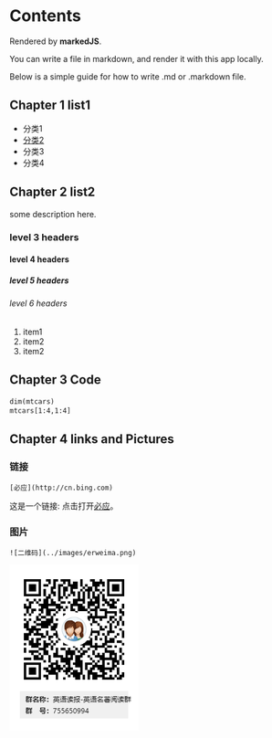 # Contents

Rendered by **markedJS**.

You can write a file in markdown, and render it with this app locally.

Below is a simple guide for how to write .md or .markdown file.


## Chapter 1 list1

- 分类1
- [分类2](?file=aa2.md)
- 分类3
- 分类4


## Chapter 2 list2

some description here.

### level 3 headers
#### level 4 headers
##### level 5 headers
###### level 6 headers

1. item1
2. item2
2. item2


## Chapter 3 Code

```
dim(mtcars)
mtcars[1:4,1:4]
```


## Chapter 4 links and Pictures

### 链接
```
[必应](http://cn.bing.com)
```
这是一个链接: 点击打开[必应](http://cn.bing.com)。


### 图片
```
![二维码](../images/erweima.png)
```

![二维码](../images/erweima.png)

